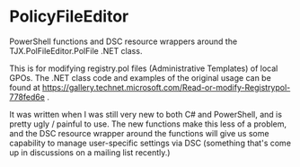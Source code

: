 # PolicyFileEditor
PowerShell functions and DSC resource wrappers around the TJX.PolFileEditor.PolFile .NET class.

This is for modifying registry.pol files (Administrative Templates) of local GPOs.  The .NET class code and examples of the original usage can be found at https://gallery.technet.microsoft.com/Read-or-modify-Registrypol-778fed6e .

It was written when I was still very new to both C# and PowerShell, and is pretty ugly / painful to use.  The new functions make this less of a problem, and the DSC resource wrapper around the functions will give us some capability to manage user-specific settings via DSC (something that's come up in discussions on a mailing list recently.)
